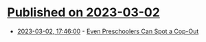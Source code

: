 # [Published on 2023-03-02](index.md)

* [2023-03-02, 17:46:00](https://soylentnews.org/article.pl?sid=23/03/01/197236&from=rss) - [Even Preschoolers Can Spot a Cop-Out](https://soylentnews.org/article.pl?sid=23/03/01/197236&from=rss)
